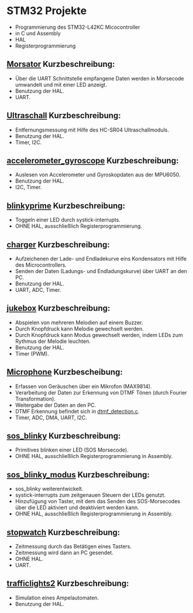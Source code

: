 # STM32 Projekte

- Programmierung des STM32-L42KC Micocontroller
- in C und Assembly
- HAL
- Registerprogrammierung

## [Morsator](Morsator) Kurzbeschreibung:
- Über die UART Schnittstelle empfangene Daten werden in Morsecode umwandelt und mit einer LED anzeigt.
- Benutzung der HAL.
- UART.

## [Ultraschall](Ultraschall) Kurzbeschreibung:
- Entfernungsmessung mit Hilfe des HC-SR04 Ultraschallmoduls.
- Benutzung der HAL.
- Timer, I2C.

## [accelerometer_gyroscope](accelerometer_gyroscope) Kurzbeschreibung:
- Auslesen von Accelerometer und Gyroskopdaten aus der MPU6050.
- Benutzung der HAL.
- I2C, Timer.

## [blinkyprime](blinkyprime) Kurzbeschreibung:
- Toggeln einer LED durch systick-interrupts.
- OHNE HAL,  ausschließlich Registerprogrammierung.

## [charger](charger) Kurzbeschreibung:
- Aufzeichenen der Lade- und Endladekurve eins Kondensators mit Hilfe des Microcontrollers.
- Senden der Daten (Ladungs- und Endladungskurve) über UART an den PC.
- Benutzung der HAL.
- UART, ADC, Timer.

## [jukebox](jukebox) Kurzbeschreibung:
- Abspielen von mehreren Melodien auf einem Buzzer.
- Durch Knopfdruck kann Melodie gewechselt werden.
- Durch Knopfdruck kann Modus gewechselt werden, indem LEDs zum Rythmus der Melodie leuchten.
- Benutzung der HAL.
- Timer (PWM).

## [Microphone](microphone) Kurzbescheibung:
- Erfassen von Geräuschen über ein Mikrofon (MAX9814).
- Verarbeitung der Daten zur Erkennung von DTMF Tönen (durch Fourier Transformation).
- Weitergabe der Daten an den PC.
- DTMF Erkennung befindet sich in [dtmf_detection.c](https://github.com/NMIK69/STM32-Projekte/blob/main/microphone/Core/Src/dtmf_detection.c).
- Timer, ADC, DMA, UART, I2C.

## [sos_blinky](sos_blinky) Kurzbeschreibung:
- Primitives blinken einer LED (SOS Morsecode).
- OHNE HAL,  ausschließlich Registerprogrammierung in Assembly.

## [sos_blinky_modus](sos_blinky_modus) Kurzbeschreibung:
- sos_blinky weiterentwickelt.
- systick-interrupts zum zeitgenauen Steuern der LEDs genutzt.
- Hinzufügung von Taster, mit dem das Senden des SOS-Morsecodes über die LED aktiviert und deaktiviert werden kann.
- OHNE HAL,  ausschließlich Registerprogrammierung in Assembly.

## [stopwatch](stopwatch) Kurzbeschreibung:
- Zeitmessung durch das Betätigen eines Tasters.
- Zeitmessung wird dann an PC gesendet.
- OHNE HAL.
- UART.

## [trafficlights2](trafficlights2) Kurzbeschreibung:
- Simulation eines Ampelautomaten.
- Benutzung der HAL.
